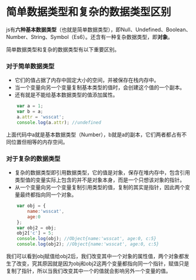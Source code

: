 # 简单数据类型和复杂的数据类型区别

js有**六种基本数据类型**（也就是简单数据类型），即Null、Undefined、Boolean、Number、String、Symbol（Es6）。还含有一种复杂数据类型，即**对象**。

简单数据类型和复杂的数据类型有以下重要区别。

### 对于简单数据类型

- 它们的值占据了内存中固定大小的空间，并被保存在栈内存中。
- 当一个变量向另一个变量复制基本类型的值时，会创建这个值的一个副本。
- 还有就是不能给基本数据类型的值添加属性。

```js
    var a = 1;
    var b = a;
    a.attr = 'wsscat';
    console.log(a.attr); //undefined
```

上面代码中a就是基本数据类型（Number），b就是a的副本，它们两者都占有不同位置但相等的内存空间。

### 对于复杂的数据类型

 - 复杂的数据类型即引用数据类型，它的值是对象，保存在堆内存中，包含引用类型值的变量实际上包含的并不是对象本身，而是一个只想该对象的指针。
 - 从一个变量向另一个变量复制引用类型的值，复制的其实是指针，因此两个变量最终都指向同一个对象。
 
```js
    var obj = {
        name:'wsscat',
        age:0
    };
    var obj2 = obj;
    obj2['c'] = 5;
    console.log(obj); //Object{name:'wsscat', age:0, c:5}
    console.log(obj2); //Object{name:'wsscat', age:0, c:5}
```

我们可以看到obj赋值给obj2后，我们改变其中一个对象的属性值，两个对象都发生了改变，究其原因就是因为obj和obj2这两个变量都指向同一个指针，赋值只是复制了指针，所以当我们改变其中一个的值就会影响另外一个变量的值。


